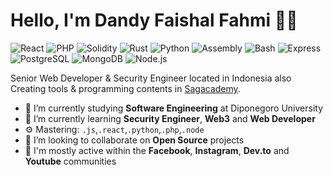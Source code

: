 # Hello, I'm Dandy Faishal Fahmi 👋🏻

![React](https://img.shields.io/badge/React-Advanced-blue)
![PHP](https://img.shields.io/badge/PHP-Intermediate-lightblue)
![Solidity](https://img.shields.io/badge/Solidity-Expert-darkgrey)
![Rust](https://img.shields.io/badge/Rust-Advanced-brown)
![Python](https://img.shields.io/badge/Python-Security%20Tools-3776AB)
![Assembly](https://img.shields.io/badge/Assembly-Advanced-red)
![Bash](https://img.shields.io/badge/Bash-Scripting-lightgrey)
![Express](https://img.shields.io/badge/Express-Advanced-4EAA25)
![PostgreSQL](https://img.shields.io/badge/PostgreSQL-Intermediate-336791)
![MongoDB](https://img.shields.io/badge/MongoDB-Advanced-brightgreen)
![Node.js](https://img.shields.io/badge/Node.js-Advanced-green)

Senior Web Developer & Security Engineer located in Indonesia also Creating tools & programming contents in [Sagacademy](https://dandy.my.id/ "Sagacademy").

- 🔭 I’m currently studying **Software Engineering** at Diponegoro University
- 🌱 I’m currently learning **Security Engineer**, **Web3** and **Web Developer**
- ⚙️ Mastering: `.js`,`.react`,`.python`,`.php`,`.node`
- 👯 I’m looking to collaborate on **Open Source** projects
- 💬 I'm mostly active within the **Facebook**, **Instagram**, **Dev.to** and **Youtube** communities
